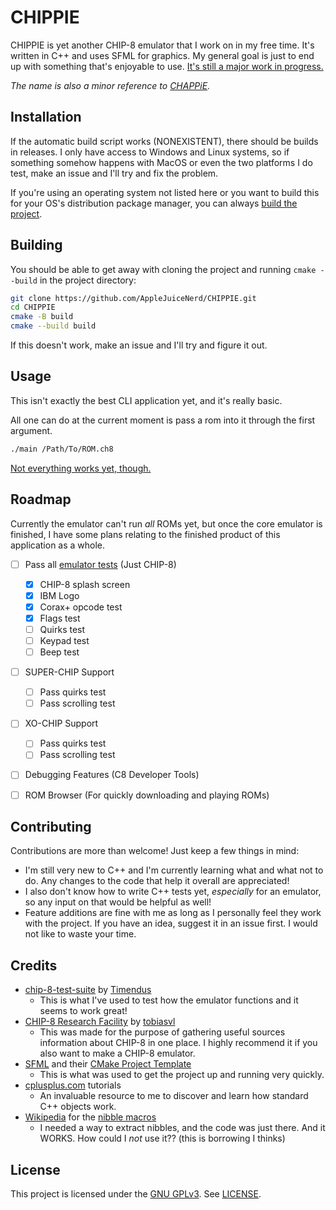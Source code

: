 # CHIPPIE

CHIPPIE is yet another CHIP-8 emulator that I work on in my free time. It's written in C++ and uses SFML for graphics. My general goal is just to end up with something that's enjoyable to use. [It's still a major work in progress.](#roadmap)

*The name is also a minor reference to [CHAPPiE](https://en.wikipedia.org/wiki/Chappie_(film)).*


## Installation

If the automatic build script works (NONEXISTENT), there should be builds in releases. I only have access to Windows and Linux systems, so if something somehow happens with MacOS or even the two platforms I do test, make an issue and I'll try and fix the problem.

If you're using an operating system not listed here or you want to build this for your OS's distribution package manager, you can always [build the project](#building).

## Building
You should be able to get away with cloning the project and running `cmake --build` in the project directory:
```bash
git clone https://github.com/AppleJuiceNerd/CHIPPIE.git
cd CHIPPIE
cmake -B build
cmake --build build
```

If this doesn't work, make an issue and I'll try and figure it out.

## Usage
This isn't exactly the best CLI application yet, and it's really basic.

All one can do at the current moment is pass a rom into it through the first argument.
```bash
./main /Path/To/ROM.ch8
```

[Not everything works yet, though.](#roadmap)

## Roadmap
Currently the emulator can't run *all* ROMs yet, but once the core emulator is finished, I have some plans relating to the finished product of this application as a whole.

- [ ] Pass all [emulator tests](https://github.com/Timendus/chip8-test-suite) (Just CHIP-8)
	- [x] CHIP-8 splash screen
	- [x] IBM Logo
	- [x] Corax+ opcode test
	- [x] Flags test
	- [ ] Quirks test
	- [ ] Keypad test
	- [ ] Beep test
- [ ] SUPER-CHIP Support
	- [ ] Pass quirks test
	- [ ] Pass scrolling test
- [ ] XO-CHIP Support
	- [ ] Pass quirks test
	- [ ] Pass scrolling test
- [ ] Debugging Features (C8 Developer Tools)
- [ ] ROM Browser (For quickly downloading and playing ROMs)


## Contributing

Contributions are more than  welcome! Just keep a few things in mind:

- I'm still very new to C++ and I'm currently learning what and what not to do. Any changes to the code that help it overall are appreciated!
- I also don't know how to write C++ tests yet, *especially* for an emulator, so any input on that would be helpful as well!
- Feature additions are fine with me as long as I personally feel they work with the project. If you have an idea, suggest it in an issue first. I would not like to waste your time.

## Credits
- [chip-8-test-suite](https://github.com/Timendus/chip8-test-suite) by [Timendus](https://github.com/Timendus) 
	- This is what I've used to test how the emulator functions and it seems to work great!
- [CHIP-8 Research Facility](https://chip-8.github.io/) by [tobiasvl](https://github.com/tobiasvl)
	- This was made for the purpose of gathering useful sources information about CHIP-8 in one place. I highly recommend it if you also want to make a CHIP-8 emulator.
- [SFML](https://www.sfml-dev.org/) and their [CMake Project Template](https://github.com/SFML/cmake-sfml-project)
	- This is what was used to get the project up and running very quickly.
- [cplusplus.com](https://cplusplus.com)  tutorials
	- An invaluable resource to me to discover and learn how standard C++ objects work.
- [Wikipedia](https://www.wikipedia.org/) for the [nibble macros](https://en.wikipedia.org/wiki/Nibble#Extracting_a_nibble_from_a_byte)
	- I needed a way to extract nibbles, and the code was just there. And it WORKS. How could I *not* use it?? (this is borrowing I thinks)

## License

This project is licensed under the [GNU GPLv3](https://www.gnu.org/licenses/gpl.html). See [LICENSE](/LICENSE).
